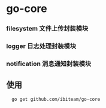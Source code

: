 # go-core

### filesystem 文件上传封装模块
### logger 日志处理封装模块
### notification 消息通知封装模块

## 使用
```shell
  go get github.com/ibiteam/go-core
```